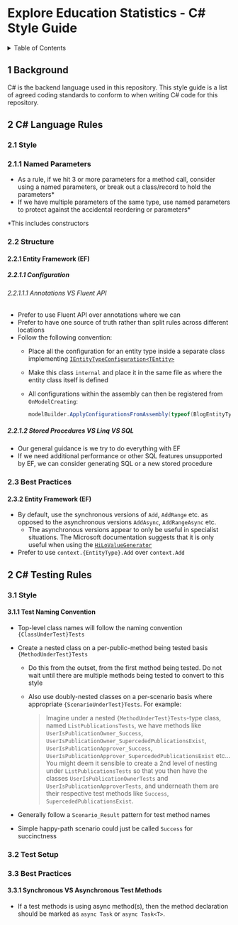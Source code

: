# Explore Education Statistics - C# Style Guide

<details markdown="1">
  <summary>Table of Contents</summary>

-   [1 Background](#s1-background)
-   [2 C# Language Rules](#s2-csharp-language-rules)
    *   [2.1 Style](#s2.1-style)
        +   [2.1.1 Named Parameters](#s2.1.1-named-parameters)
    *   [2.2 Structure](#s2.2-structure)
        +   [2.2.1 Entity Framework (EF)](#s2.2.1-ef)
            +   [2.2.1.1 Configuration](#s2.2.1.1-ef-configuration)
                +   [2.2.1.1.1 Annotations VS Fluent API](#s2.2.1.1.1-annotation-vs-fluent-api)
            +   [2.2.1.2 Stored Procedures VS Linq VS SQL](#s2.2.1.2-stored-procedures-vs-linq-vs-sql)
    *   [2.3 Best Practices](#s2.3-best-practices)
        +   [2.3.2 Entity Framework (EF)](#s2.3.2-ef)
-   [3 C# Testing Rules](#s3-csharp-testing-rules)
    *   [3.1 Style](#s3.1-style)
        +   [3.1.1 Test Naming Conventon](#s3.1.1-test-naming-convention)
    *   [3.2 Test Setup](#s3.2-test-setup)
    *   [3.3 Best Practices](#s3.3-best-practices)
        +   [3.3.1 Synchronous VS Asynchronous Test Methods](#s3.3.1-synchronous-vs-asynchronous-test-methods)

</details>

<a id="s1-background"></a>
## 1 Background 

C# is the backend language used in this repository. This style guide is a list
of agreed coding standards to conform to when writing C# code for this repository.


<a id="s2-csharp-language-rules"></a>
## 2 C# Language Rules 

<a id="s2.1-style"></a>
### 2.1 Style 

<a id="s2.1.1-named-parameters"></a>
### 2.1.1 Named Parameters

- As a rule, if we hit 3 or more parameters for a method call, consider using a named parameters, or break out a class/record to hold the parameters*
- If we have multiple parameters of the same type, use named parameters to protect against the accidental reordering or parameters*

*This includes constructors

<a id="s2.2-structure"></a>
### 2.2 Structure 

<a id="s2.2.1-ef"></a>
#### 2.2.1 Entity Framework (EF) 

<a id="s2.2.1.1-ef-configuration"></a>
##### 2.2.1.1 Configuration

<a id="s2.2.1.1.1-annotation-vs-fluent-api"></a>
###### 2.2.1.1.1 Annotations VS Fluent API

- Prefer to use Fluent API over annotations where we can
- Prefer to have one source of truth rather than split rules across different locations
- Follow the following convention:
    * Place all the configuration for an entity type inside a separate class implementing [`IEntityTypeConfiguration<TEntity>`](https://learn.microsoft.com/en-us/dotnet/api/microsoft.entityframeworkcore.ientitytypeconfiguration-1)
    * Make this class `internal` and place it in the same file as where the entity class itself is defined
    * All configurations within the assembly can then be registered from `OnModelCreating`:

        ```cs
        modelBuilder.ApplyConfigurationsFromAssembly(typeof(BlogEntityTypeConfiguration).Assembly);
        ```

<a id="s2.2.1.2-stored-procedures-vs-linq-vs-sql"></a>
##### 2.2.1.2 Stored Procedures VS Linq VS SQL

- Our general guidance is we try to do everything with EF
- If we need additional performance or other SQL features unsupported by EF, we can consider generating SQL or a new stored procedure

<a id="s2.3-best-practices"></a>
### 2.3 Best Practices 

<a id="s2.3.2-ef"></a>
#### 2.3.2 Entity Framework (EF)

- By default, use the synchronous versions of `Add`, `AddRange` etc. as opposed to the asynchronous versions `AddAsync`, `AddRangeAsync` etc.
    * The asynchronous versions appear to only be useful in specialist situations. The Microsoft documentation suggests that it is only useful when using the [`HiLoValueGenerator`](https://miro.com/app/board/o9J_ly21jhs=/?moveToWidget=3458764574909560501&cot=14)
- Prefer to use `context.{EntityType}.Add` over `context.Add`


<a id="s3-csharp-testing-rules"></a>
## 2 C# Testing Rules 

<a id="s3.1-style"></a>
### 3.1 Style 

<a id="s3.1.1-test-naming-convention"></a>
#### 3.1.1 Test Naming Convention

- Top-level class names will follow the naming convention `{ClassUnderTest}Tests`
- Create a nested class on a per-public-method being tested basis `{MethodUnderTest}Tests`
    * Do this from the outset, from the first method being tested. Do not wait until there are multiple methods being tested to convert to this style
    * Also use doubly-nested classes on a per-scenario basis where appropriate `{ScenarioUnderTest}Tests`. For example: 
             
      > Imagine under a nested `{MethodUnderTest}Tests`-type class, named `ListPublicationsTests`, we have methods like `UserIsPublicationOwner_Success`, `UserIsPublicationOwner_SupercededPublicationsExist`, `UserIsPublicationApprover_Success`, `UserIsPublicationApprover_SupercededPublicationsExist` etc... You might deem it sensible to create a 2nd level of nesting under `ListPublicationsTests` so that you then have the classes `UserIsPublicationOwnerTests` and `UserIsPublicationApproverTests`, and underneath them are their respective test methods like `Success`, `SupercededPublicationsExist`.   
       
- Generally follow a `Scenario_Result` pattern for test method names
- Simple happy-path scenario could just be called `Success` for succinctness


<a id="s3.2-test-setup"></a>
### 3.2 Test Setup 

<a id="s3.3-best-practices"></a>
### 3.3 Best Practices 

<a id="s3.3.1-synchronous-vs-asynchronous-test-methods"></a>
#### 3.3.1 Synchronous VS Asynchronous Test Methods

- If a test methods is using async method(s), then the method declaration should be marked as `async Task` or `async Task<T>`.

